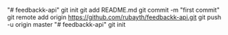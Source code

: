 "# feedbackk-api"  git init git add README.md git commit -m "first commit" git remote add origin https://github.com/rubayth/feedbackk-api.git git push -u origin master
"# feedbackk-api"  git init

